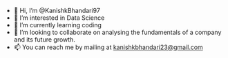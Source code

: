 - 👋 Hi, I’m @KanishkBhandari97
- 👀 I’m interested in Data Science
- 🌱 I’m currently learning coding
- 💞️ I’m looking to collaborate on analysing the fundamentals of a company and its future growth.
- 📫 You can reach me by mailing at kanishkbhandari23@gmail.com

<!---
KanishkBhandari97/KanishkBhandari97 is a ✨ special ✨ repository because its `README.md` (this file) appears on your GitHub profile.
You can click the Preview link to take a look at your changes.
--->
